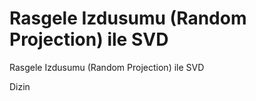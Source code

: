 # Rasgele Izdusumu (Random Projection) ile SVD


Rasgele Izdusumu (Random Projection) ile SVD




Dizin





